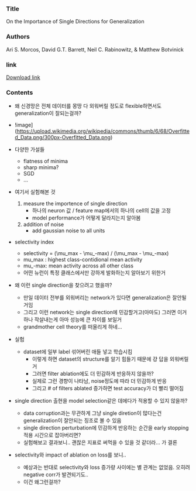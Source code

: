 ### Title
On the Importance of Single Directions for Generalization

### Authors
Ari S. Morcos, David G.T. Barrett, Neil C. Rabinowitz, & Matthew Botvinick

### link
[Download link](https://arxiv.org/pdf/1803.06959.pdf)

### Contents
- 왜 신경망은 전체 데이터를 몽땅 다 외워버릴 정도로 flexible하면서도 generalization이 잘되는걸까?
- !image](https://upload.wikimedia.org/wikipedia/commons/thumb/6/68/Overfitted_Data.png/300px-Overfitted_Data.png)
- 다양한 가설들
    - flatness of minima
    - sharp minima?
    - SGD
    - ...
- 여기서 실험해본 것
    1. measure the importence of single direction
        - 하나의 neuron 값 / feature map에서의 하나의 cell의 값을 고정
        - model performance가 어떻게 달라지는지 알아봄
    2. addition of noise
        - add gaussian noise to all units
- selectivity index
    - selectivity = (\mu\_max - \mu\_-max) / (\mu\_max - \mu\_-max)
    - mu_max : highest class-contidional mean activity
    - mu_-max: mean activity across all other class
    - 어떤 뉴런이 특정 클래스에서만 강하게 발화하는지 알아보기 위한거
- 왜 이런 single direction을 찾으려고 했을까?
    - 만일 데이터 전부를 외워버리는 network가 있다면 generalization은 잘안될거임
    - 그리고 이런 network는 single direction에 민감할거고(아마도) 그러면 이거 하나 작살내는게 아마 성능에 큰 차이를 보일거
    - grandmother cell theory를 떠올리게 하네...

- 실험
    - dataset에 일부 label 섞어버린 애들 넣고 학습시킴
        - 이렇게 하면 dataset의 structure를 알기 힘들기 때문에 걍 답을 외워버릴거
        - 그러면 filter ablation에도 더 민감하게 반응하지 않을까?
        - 실제로 그런 경향이 나타남, noise정도에 따라 더 민감하게 반응
        - 그리고 # of filters ablated 증가하면 test accuracy가 더 빨리 떨어짐

- single direction 출현을 model selection같은 데에다가 적용할 수 있지 않을까?
    - data corruption과는 무관하게 그냥 single diretion이 많다는건 generalization이 잘안되는 징조로 볼 수 있음
    - single direction perturbation에 민감하게 반응하는 순간을 early stopping 적용 시간으로 잡아버리면?
    - 실험해보고 결과보니.. 괜찮은 지표로 써먹을 수 있을 것 같더라... 가 결론

- selectivity와 impact of ablation on loss를 보니..
    - 예상과는 반대로 selectivity와 loss 증가량 사이에는 별 관계는 없었음. 오히려 negative corr가 발견되기도..
    - 이건 왜그런걸까?


